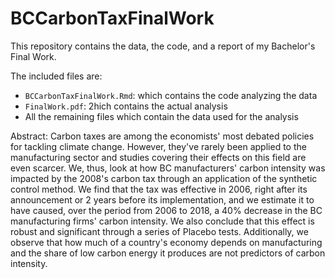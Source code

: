 # BCCarbonTaxFinalWork
This repository contains the data, the code, and a report of my Bachelor's Final Work.

The included files are:
- `BCCarbonTaxFinalWork.Rmd`: which contains the code analyzing the data
- `FinalWork.pdf`: 2hich contains the actual analysis
- All the remaining files which contain the data used for the analysis

Abstract: Carbon taxes are among the economists' most debated policies for tackling climate change. However, they've rarely been applied to the manufacturing sector and studies covering their effects on this field are even scarcer. We, thus, look at how BC manufacturers' carbon intensity was impacted by the 2008's carbon tax through an application of the synthetic control method. We find that the tax was effective in 2006, right after its announcement or 2 years before its implementation, and we estimate it to have caused, over the period from 2006 to 2018, a 40% decrease in the BC manufacturing firms' carbon intensity. We also conclude that this effect is robust and significant through a series of Placebo tests. Additionally, we observe that how much of a country's economy depends on manufacturing and the share of low carbon energy it produces are not predictors of carbon intensity.  
